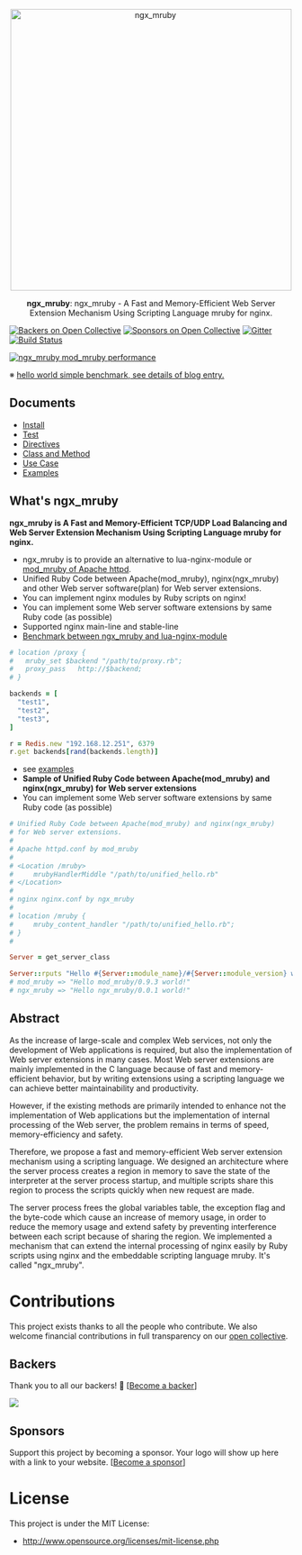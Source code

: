 <p align="center">
  <img alt="ngx_mruby" src="https://github.com/matsumotory/ngx_mruby/blob/master/misc/logo.png?raw=true" width="500">
</p>

<p align="center">
  <strong>ngx_mruby</strong>: ngx_mruby - A Fast and Memory-Efficient Web Server Extension Mechanism Using Scripting Language mruby for nginx.
</p>

<p align="center">

[![Backers on Open Collective](https://opencollective.com/ngx_mruby/backers/badge.svg)](#backers) [![Sponsors on Open Collective](https://opencollective.com/ngx_mruby/sponsors/badge.svg)](#sponsors)
[![Gitter](https://badges.gitter.im/Join%20Chat.svg)](https://gitter.im/matsumoto-r/ngx_mruby?utm_source=badge&utm_medium=badge&utm_campaign=pr-badge&utm_content=badge)
[![Build Status](https://travis-ci.org/matsumotory/ngx_mruby.svg?branch=master)](https://travis-ci.org/matsumotory/ngx_mruby) 

[![ngx_mruby mod_mruby performance](https://github.com/matsumotory/mod_mruby/raw/master/images/performance_20140301.png)](http://blog.matsumoto-r.jp/?p=3974)

※ [hello world simple benchmark, see details of blog entry.](http://blog.matsumoto-r.jp/?p=3974)

</p>

## Documents
- [Install](https://github.com/matsumotory/ngx_mruby/tree/master/docs/install)
- [Test](https://github.com/matsumotory/ngx_mruby/tree/master/docs/test)
- [Directives](https://github.com/matsumotory/ngx_mruby/tree/master/docs/directives)
- [Class and Method](https://github.com/matsumotory/ngx_mruby/tree/master/docs/class_and_method)
- [Use Case](https://github.com/matsumotory/ngx_mruby/tree/master/docs/use_case)
- [Examples](https://github.com/hsbt/nginx-tech-talk)

## What's ngx_mruby
__ngx_mruby is A Fast and Memory-Efficient TCP/UDP Load Balancing and Web Server Extension Mechanism Using Scripting Language mruby for nginx.__

- ngx_mruby is to provide an alternative to lua-nginx-module or [mod_mruby of Apache httpd](http://mod.mruby.org/).
- Unified Ruby Code between Apache(mod_mruby), nginx(ngx_mruby) and other Web server software(plan) for Web server extensions.
- You can implement nginx modules by Ruby scripts on nginx!
- You can implement some Web server software extensions by same Ruby code (as possible)
- Supported nginx main-line and stable-line
- [Benchmark between ngx_mruby and lua-nginx-module](https://www.techempower.com/benchmarks/#section=data-r10&hw=peak&test=plaintext&w=4-0)

```ruby
# location /proxy {
#   mruby_set $backend "/path/to/proxy.rb";
#   proxy_pass   http://$backend;
# }

backends = [
  "test1",
  "test2",
  "test3",
]

r = Redis.new "192.168.12.251", 6379
r.get backends[rand(backends.length)]
```

- see [examples](https://github.com/matsumotory/ngx_mruby/blob/master/example/nginx.conf)
- __Sample of Unified Ruby Code between Apache(mod_mruby) and nginx(ngx_mruby) for Web server extensions__
- You can implement some Web server software extensions by same Ruby code (as possible)

```ruby
# Unified Ruby Code between Apache(mod_mruby) and nginx(ngx_mruby)
# for Web server extensions.
#
# Apache httpd.conf by mod_mruby
#
# <Location /mruby>
#     mrubyHandlerMiddle "/path/to/unified_hello.rb"
# </Location>
#
# nginx nginx.conf by ngx_mruby
#
# location /mruby {
#     mruby_content_handler "/path/to/unified_hello.rb";
# }
#

Server = get_server_class

Server::rputs "Hello #{Server::module_name}/#{Server::module_version} world!"
# mod_mruby => "Hello mod_mruby/0.9.3 world!"
# ngx_mruby => "Hello ngx_mruby/0.0.1 world!"
```

## Abstract

As the increase of large-scale and complex Web services, not only the development of Web applications is required, but also the implementation of Web server extensions in many cases. Most Web server extensions are mainly implemented in the C language because of fast and memory-efficient behavior, but by writing extensions using a scripting language we can achieve better maintainability and productivity. 

However, if the existing methods are primarily intended to enhance not the implementation of Web applications but the implementation of internal processing of the Web server, the problem remains in terms of speed, memory-efficiency and safety.

Therefore, we propose a fast and memory-efficient Web server extension mechanism using a scripting language. We designed an architecture where the server process creates a region in memory to save the state of the interpreter at the server process startup, and multiple scripts share this region to process the scripts quickly when new request are made.

The server process frees the global variables table, the exception flag and the byte-code which cause an increase of memory usage, in order to reduce the memory usage and extend safety by preventing interference between each script because of sharing the region. We implemented a mechanism that can extend the internal processing of nginx easily by Ruby scripts using nginx and the embeddable scripting language mruby. It's called "ngx_mruby".

# Contributions

This project exists thanks to all the people who contribute. We also welcome financial contributions in full transparency on our [open collective](https://opencollective.com/ngx_mruby).

## Backers

Thank you to all our backers! 🙏 [[Become a backer](https://opencollective.com/ngx_mruby#backer)]

<a href="https://opencollective.com/ngx_mruby#backers" target="_blank"><img src="https://opencollective.com/ngx_mruby/backers.svg?width=890"></a>


## Sponsors

Support this project by becoming a sponsor. Your logo will show up here with a link to your website. [[Become a sponsor](https://opencollective.com/ngx_mruby#sponsor)]

# License

This project is under the MIT License:

* http://www.opensource.org/licenses/mit-license.php
